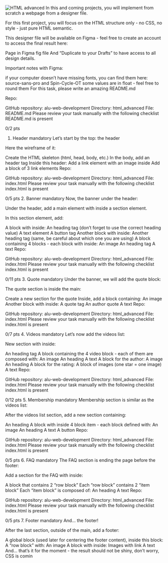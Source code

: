 ![HTML advanced](https://github.com/Wilsons-Navid/alu-web-development/assets/111211087/8b8f8215-d8fb-442b-9585-7695bcbcdd8b)
In this and coming projects, you will implement from scratch a webpage from a designer file.

For this first project, you will focus on the HTML structure only - no CSS, no style - just pure HTML semantic.

This designer file will be available on Figma - feel free to create an account to access the final result here:

Page in Figma
fig file
And “Duplicate to your Drafts” to have access to all design details.


Important notes with Figma:

if your computer doesn’t have missing fonts, you can find them here: source-sans-pro and Spin-Cycle-OT
some values are in float - feel free to round them
For this task, please write an amazing README.md

Repo:

GitHub repository: alu-web-development
Directory: html_advanced
File: README.md
Please review your task manually with the following checklist
README.md is present

0/2 pts
1. Header
mandatory
Let’s start by the top: the header

Here the wireframe of it:



Create the HTML skeleton (html, head, body, etc.)
In the body, add an header tag
Inside this header:
Add a link element with an image inside
Add a block of 3 link elements
Repo:

GitHub repository: alu-web-development
Directory: html_advanced
File: index.html
Please review your task manually with the following checklist
index.html is present

0/5 pts
2. Banner
mandatory
Now, the banner under the header:



Under the header, add a main element with inside a section element.

In this section element, add:

A block with inside:
An heading tag (don’t forget to use the correct heading value)
A text element
A button tag
Another block with inside:
Another heading tag (same, be careful about which one you are using)
A block containing 4 blocks - each block with inside:
An image
An heading tag
A text
Repo:

GitHub repository: alu-web-development
Directory: html_advanced
File: index.html
Please review your task manually with the following checklist
index.html is present

0/11 pts
3. Quote
mandatory
Under the banner, we will add the quote block:



The quote section is inside the main:

Create a new section for the quote
Inside, add a block containing:
An image
Another block with inside:
A quote tag
An author quote
A text
Repo:

GitHub repository: alu-web-development
Directory: html_advanced
File: index.html
Please review your task manually with the following checklist
index.html is present

0/7 pts
4. Videos
mandatory
Let’s now add the videos list:



New section with inside:

An heading tag
A block containing the 4 video block - each of them are composed with:
An image
An heading
A text
A block for the author:
A image
An heading
A block for the rating:
A block of images (one star = one image)
A text
Repo:

GitHub repository: alu-web-development
Directory: html_advanced
File: index.html
Please review your task manually with the following checklist
index.html is present

0/12 pts
5. Membership
mandatory
Membership section is similar as the videos list:



After the videos list section, add a new section containing:

An heading
A block with inside 4 block item - each block defined with:
An image
An heading
A text
A button
Repo:

GitHub repository: alu-web-development
Directory: html_advanced
File: index.html
Please review your task manually with the following checklist
index.html is present

0/5 pts
6. FAQ
mandatory
The FAQ section is ending the page before the footer:



Add a section for the FAQ with inside:

A block that contains 2 “row block”
Each “row block” contains 2 “item block”
Each “item block” is composed of:
An heading
A text
Repo:

GitHub repository: alu-web-development
Directory: html_advanced
File: index.html
Please review your task manually with the following checklist
index.html is present

0/5 pts
7. Footer
mandatory
And… the footer!



After the last section, outside of the main, add a footer:

A global block (used later for centering the footer content), inside this block:
A “row block” with:
An image
A block with inside:
Images with link
A text
And… that’s it for the moment - the result should not be shiny, don’t worry, CSS is comin
